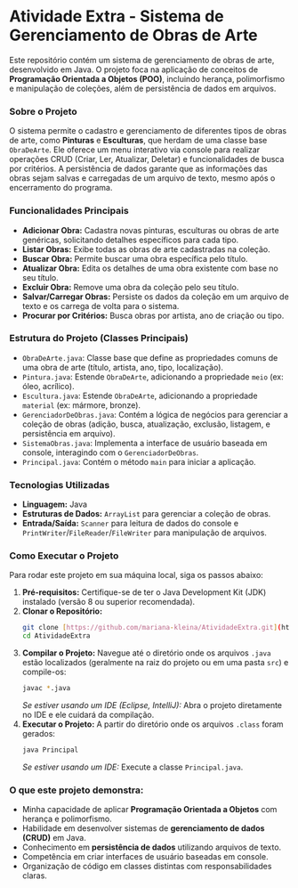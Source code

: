 # Atividade Extra - Sistema de Gerenciamento de Obras de Arte

Este repositório contém um sistema de gerenciamento de obras de arte, desenvolvido em Java. O projeto foca na aplicação de conceitos de **Programação Orientada a Objetos (POO)**, incluindo herança, polimorfismo e manipulação de coleções, além de persistência de dados em arquivos.

### Sobre o Projeto

O sistema permite o cadastro e gerenciamento de diferentes tipos de obras de arte, como **Pinturas** e **Esculturas**, que herdam de uma classe base `ObraDeArte`. Ele oferece um menu interativo via console para realizar operações CRUD (Criar, Ler, Atualizar, Deletar) e funcionalidades de busca por critérios. A persistência de dados garante que as informações das obras sejam salvas e carregadas de um arquivo de texto, mesmo após o encerramento do programa.

### Funcionalidades Principais

* **Adicionar Obra:** Cadastra novas pinturas, esculturas ou obras de arte genéricas, solicitando detalhes específicos para cada tipo.
* **Listar Obras:** Exibe todas as obras de arte cadastradas na coleção.
* **Buscar Obra:** Permite buscar uma obra específica pelo título.
* **Atualizar Obra:** Edita os detalhes de uma obra existente com base no seu título.
* **Excluir Obra:** Remove uma obra da coleção pelo seu título.
* **Salvar/Carregar Obras:** Persiste os dados da coleção em um arquivo de texto e os carrega de volta para o sistema.
* **Procurar por Critérios:** Busca obras por artista, ano de criação ou tipo.

### Estrutura do Projeto (Classes Principais)

* `ObraDeArte.java`: Classe base que define as propriedades comuns de uma obra de arte (título, artista, ano, tipo, localização).
* `Pintura.java`: Estende `ObraDeArte`, adicionando a propriedade `meio` (ex: óleo, acrílico).
* `Escultura.java`: Estende `ObraDeArte`, adicionando a propriedade `material` (ex: mármore, bronze).
* `GerenciadorDeObras.java`: Contém a lógica de negócios para gerenciar a coleção de obras (adição, busca, atualização, exclusão, listagem, e persistência em arquivo).
* `SistemaObras.java`: Implementa a interface de usuário baseada em console, interagindo com o `GerenciadorDeObras`.
* `Principal.java`: Contém o método `main` para iniciar a aplicação.

### Tecnologias Utilizadas

* **Linguagem:** Java
* **Estruturas de Dados:** `ArrayList` para gerenciar a coleção de obras.
* **Entrada/Saída:** `Scanner` para leitura de dados do console e `PrintWriter`/`FileReader`/`FileWriter` para manipulação de arquivos.

### Como Executar o Projeto

Para rodar este projeto em sua máquina local, siga os passos abaixo:

1.  **Pré-requisitos:** Certifique-se de ter o Java Development Kit (JDK) instalado (versão 8 ou superior recomendada).
2.  **Clonar o Repositório:**
    ```bash
    git clone [https://github.com/mariana-kleina/AtividadeExtra.git](https://github.com/mariana-kleina/AtividadeExtra.git)
    cd AtividadeExtra
    ```
3.  **Compilar o Projeto:** Navegue até o diretório onde os arquivos `.java` estão localizados (geralmente na raiz do projeto ou em uma pasta `src`) e compile-os:
    ```bash
    javac *.java
    ```
    *Se estiver usando um IDE (Eclipse, IntelliJ):* Abra o projeto diretamente no IDE e ele cuidará da compilação.
4.  **Executar o Projeto:** A partir do diretório onde os arquivos `.class` foram gerados:
    ```bash
    java Principal
    ```
    *Se estiver usando um IDE:* Execute a classe `Principal.java`.

### O que este projeto demonstra:

* Minha capacidade de aplicar **Programação Orientada a Objetos** com herança e polimorfismo.
* Habilidade em desenvolver sistemas de **gerenciamento de dados (CRUD)** em Java.
* Conhecimento em **persistência de dados** utilizando arquivos de texto.
* Competência em criar interfaces de usuário baseadas em console.
* Organização de código em classes distintas com responsabilidades claras.

